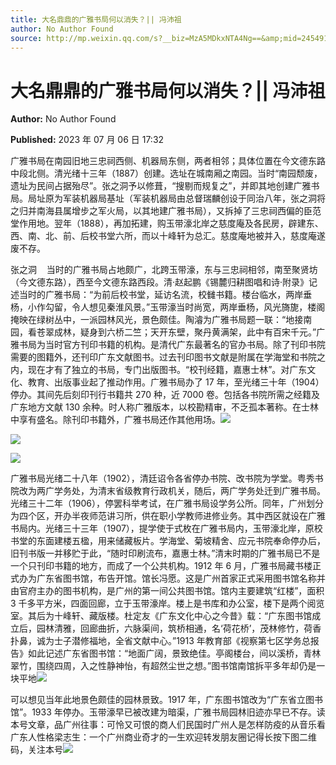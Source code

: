 ```yaml
---
title: 大名鼎鼎的广雅书局何以消失？|| 冯沛祖
author: No Author Found
source: http://mp.weixin.qq.com/s?__biz=MzA5MDkxNTA4Ng==&amp;mid=2454913861&amp;idx=1&amp;sn=5f5adae26e9989c067a190f904a3d959&amp;chksm=87a3cb24b0d44232ff12e792102902980ef4a691772a7b3375e816cd75112108b0abfff6bc70&poc_token=HJ_Do2ejHyO-wNZGG8Q1S8FdPgy1YBBEob-nUEme
---
```


# 大名鼎鼎的广雅书局何以消失？|| 冯沛祖

**Author:** No Author Found

**Published:** 2023 年 07 月 06 日 17:32

广雅书局在南园旧地三忠祠西侧、机器局东侧，两者相邻；具体位置在今文德东路中段北侧。清光绪十三年（1887）创建。选址在城南厢之南园。当时“南园颓废，遗址为民间占据殆尽”。张之洞予以修葺，“搜剔而规复之”，并即其地创建广雅书局。局址原为军装机器局基址（军装机器局由总督瑞麟创设于同治八年，张之洞将之归并南海县属增步之军火局，以其地建广雅书局），又拆掉了三忠祠西偏的臣范堂作用地。翌年（1888），再加拓建，购玉带濠北岸之慈度庵及各民房，辟建东、西、南、北、前、后校书堂六所，而以十峰轩为总汇。慈度庵地被并入，慈度庵遂废不存。

张之洞    当时的广雅书局占地颇广，北跨玉带濠，东与三忠祠相邻，南至聚贤坊（今文德东路），西至今文德东路西段。清·赵起鹏《锡麓归耕图唱和诗·附录》记述当时的广雅书局：“为前后校书堂，延访名流，校雠书籍。楼台临水，两岸垂杨，小作勾留，令人想见秦淮风景。”玉带濠当时尚宽，两岸垂杨，风光旖旎，楼阁掩映在绿树丛中，一派园林风光，景色颇佳。陶濬为广雅书局题一联：“地接南园，看苍翠成林，疑身到六桥二竺；天开东壁，聚丹黄满架，此中有百宋千元。”广雅书局为当时官方刊印书籍的机构。是清代广东最著名的官办书局。除了刊印书院需要的图籍外，还刊印广东文献图书。过去刊印图书文献是附属在学海堂和书院之内，现在才有了独立的书局，专门出版图书。“校刊经籍，嘉惠士林”。对广东文化、教育、出版事业起了推动作用。广雅书局办了 17 年，至光绪三十年（1904）停办。其间先后刻印刊行书籍共 270 种，近 7000 卷。包括各书院所需之经籍及广东地方文献 130 余种。时人称广雅版本，以校勘精审，不乏孤本著称。在士林中享有盛名。除刊印书籍外，广雅书局还作其他用场。![](https://mmbiz.qpic.cn/mmbiz_jpg/PJWG74pLsMbiaib7B4UOP2Zk4xwVIEzMQTQQSwlr0k9t0BZAltAHNUddcbOzQFlSOkxxibTmAxOeHsS6w8RncuJXg/640)

![](https://mmbiz.qpic.cn/mmbiz_png/bL2iaicTYdZn6N1kNYowNicTzmvmNIy0TLTNpCHLsDCsicl30TTnN73egME1WbJWu4ibBVaEt1gLHMdhuibtJPboNdKg/640?wx_fmt=png)

![](https://mmbiz.qpic.cn/mmbiz_jpg/PJWG74pLsMbiaib7B4UOP2Zk4xwVIEzMQTnzXWdmXJWSCM9ibp4rwXjfo38YeVMusuTsNnCia47fiaKxSmAQ7sfLg1g/640)

广雅书局光绪二十八年（1902），清廷诏令各省停办书院、改书院为学堂。粤秀书院改为两广学务处，为清末省级教育行政机关，随后，两广学务处迁到广雅书局。光绪三十二年（1906），停罢科举考试，在广雅书局设学务公所。同年，广州划分为四个区，开办半夜师范讲习所，供在职小学教师进修业务。其中西区就设在广雅书局内。光绪三十三年（1907），提学使于式枚在广雅书局内，玉带濠北岸，原校书堂的东面建楼五楹，用来储藏板片。学海堂、菊坡精舍、应元书院奉命停办后，旧刊书版一并移贮于此，“随时印刷流布，嘉惠士林。”清末时期的广雅书局已不是一个只刊印书籍的地方，而成了一个公共机构。1912 年 6 月，广雅书局藏书楼正式办为广东省图书馆，布告开馆。馆长冯愿。这是广州首家正式采用图书馆名称并由官府主办的图书机构，是广州的第一间公共图书馆。馆内主要建筑“红楼”，面积 3 千多平方米，四面回廊，立于玉带濠岸。楼上是书库和办公室，楼下是两个阅览室。其后为十峰轩、藏版楼。杜定友《广东文化中心之今昔》载：“广东图书馆成立后，园林清雅，回廊曲折，六脉渠间，筑桥相通，名‘荷花桥’，茂林修竹，荷香扑鼻，诚为士子潜修福地，全省文献中心。”1913 年教育部《视察第七区学务总报告》如此记述广东省图书馆：“地面广阔，景致绝佳。亭阁楼台，间以溪桥，青林翠竹，围绕四周，入之性静神怡，有超然尘世之想。”图书馆南馆拆平多年却仍是一块平地![](https://mmbiz.qpic.cn/mmbiz_gif/bL2iaicTYdZn6N1kNYowNicTzmvmNIy0TLTKpF5ZqibIFybPKQpmvc9XuNnhibog9OcKd8jrBs2unpI528EntcibctWQ/640?wx_fmt=gif)

可以想见当年此地景色颇佳的园林景致。1917 年，广东图书馆改为“广东省立图书馆”。1933 年停办。玉带濠早已被改建为暗渠，广雅书局园林旧迹亦早已不存。读本号文章，品广州往事：可怜又可恨的商人们民国时广州人是怎样防疫的从音乐看广东人性格梁志生：一个广州商业奇才的一生欢迎转发朋友圈记得长按下图二维码，关注本号![](https://mmbiz.qpic.cn/mmbiz_jpg/PJWG74pLsMbiaib7B4UOP2Zk4xwVIEzMQTq4oODPC8pPlOdycPJXjy4FGHIt8JR9sEaH2KYyzwXLYniaxWq7gBJNw/640)
